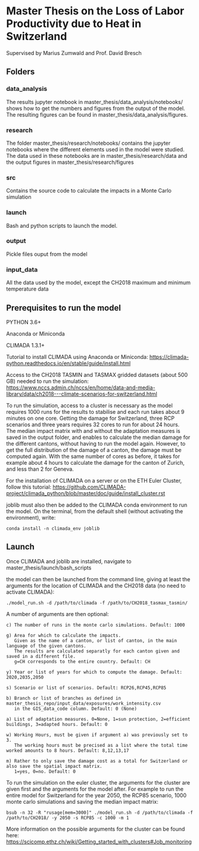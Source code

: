 # Master Thesis on the Loss of Labor Productivity due to Heat in Switzerland
Supervised by Marius Zumwald and Prof. David Bresch

## Folders

### data_analysis
The results jupyter notebook in master_thesis/data_analysis/notebooks/ shows how to get the numbers and figures from the output of the model. The resulting figures can be found in master_thesis/data_analysis/figures.

### research

The folder master_thesis/research/notebooks/ contains the jupyter notebooks where the different elements used in the model were studied. The data used in these notebooks are in master_thesis/research/data and the output figures in master_thesis/research/figures

### src

Contains the source code to calculate the impacts in a Monte Carlo simulation

### launch

Bash and python scripts to launch the model.

### output

Pickle files ouput from the model

### input_data

All the data used by the model, except the CH2018 maximum and minimum temperature data



## Prerequisites to run the model
PYTHON 3.6+

Anaconda or Miniconda 

CLIMADA 1.3.1+

Tutorial to install CLIMADA using Anaconda or Miniconda:
https://climada-python.readthedocs.io/en/stable/guide/install.html


Access to the CH2018 TASMIN and TASMAX gridded datasets (about 500 GB) needed to run the simulation:
https://www.nccs.admin.ch/nccs/en/home/data-and-media-library/data/ch2018---climate-scenarios-for-switzerland.html

To run the simulation, access to a cluster is necessary as the model requires 1000 runs for the results to stabilise and each run takes about 9 minutes on one core. Getting the damage for Switzerland, three RCP scenarios and three years requires 32 cores to run for about 24 hours.      
The median impact matrix with and without the adaptation measures is saved in the output folder, and enables to calculate the median damage for the different cantons, without having to run the model again. However, to get the full distribution of the damage of a canton, the damage must be computed again. With the same number of cores as before, it takes for example about 4 hours to calculate the damage for the canton of Zurich, and less than 2 for Geneva.

For the installation of CLIMADA on a server or on the ETH Euler Cluster, follow this tutorial:
https://github.com/CLIMADA-project/climada_python/blob/master/doc/guide/install_cluster.rst

joblib must also then be added to the CLIMADA conda environment to run the model. On the terminal, from the default shell (without activating the environment), write:

    conda install -n climada_env joblib

## Launch
Once CLIMADA and joblib are installed, navigate to master_thesis/launch/bash_scripts

the model can then be launched from the command line, giving at least the arguments for the location of CLIMADA and the CH2018 data (no need to activate CLIMADA):

    ./model_run.sh -d /path/to/climada -f /path/to/CH2018_tasmax_tasmin/

A number of arguments are then optional:

    c) The number of runs in the monte carlo simulations. Default: 1000
    
    g) Area for which to calculate the impacts. 
       Given as the name of a canton, or list of canton, in the main language of the given cantons. 
       The results are calculated separatly for each canton given and saved in a different file. 
       g=CH corresponds to the entire country. Default: CH
        
    y) Year or list of years for which to compute the damage. Default: 2020,2035,2050 
    
    s) Scenario or list of scenarios. Default: RCP26,RCP45,RCP85
    
    b) Branch or list of branches as defined in master_thesis_repo/input_data/exposures/work_intensity.csv 
       in the GIS_data_code column. Default: 0 (None) 
        
    a) List of adaptation measures. 0=None, 1=sun protection, 2=efficient buildings, 3=adapted hours. Default: 0
    
    w) Working Hours, must be given if argument a) was previously set to 3. 
       The working hours must be precised as a list where the total time worked amounts to 8 hours. Default: 8,12,13,17 
        
    m) Rather to only save the damage cost as a total for Switzerland or also save the spatial impact matrix. 
       1=yes, 0=no. Default: 0
    
    
To run the simulation on the euler cluster, the arguments for the cluster are given first and the  arguments for the model after. For example to run the entire model for Switzerland for the year 2050, the RCP85 scenario, 1000 monte carlo simulations and saving the median impact matrix:

    bsub -n 32 -R "rusage[mem=3000]" ./model_run.sh -d /path/to/climada -f /path/to/CH2018/ -y 2050 -s RCP85 -c 1000 -m 1

More information on the possible arguments for the cluster can be found here: 
https://scicomp.ethz.ch/wiki/Getting_started_with_clusters#Job_monitoring



 

